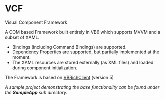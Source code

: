 # VCF
Visual Component Framework

A COM based Framework built entirely in VB6 which supports MVVM and a subset of XAML.

* Bindings (including Command Bindings) are supported.
* Dependency Properties are supported, but partially implemented at the moment.
* The XAML resources are stored externally (as XML files) and loaded during component initialization.

The Framework is based on [VBRichClient](http://www.vbrichclient.com) (version 5)

*A sample project demonstrating the base functionality can be found under the __SampleApp__ sub directory.*
